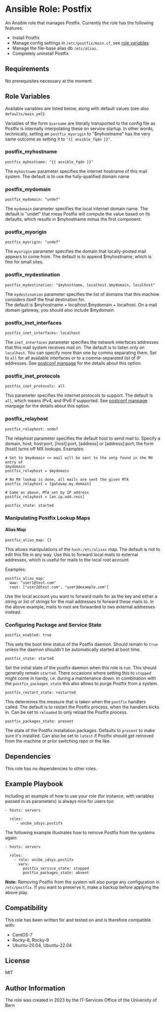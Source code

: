 # Ansible Role: Postfix

An Ansible role that manages Postfix. Currently the role has the following
features:

* Install Postfix
* Manage config settings in `/etc/postfix/main.cf`, see
  [role variables](#role-variables)
* Manage the file-base alias db `/etc/alias`.
* Completely uninstall Postfix

## Requirements

No prerequisites necessary at the moment.

## Role Variables

Available variables are listed below, along with default values (see also `defaults/main.yml`):

Variables of the form `$varname` are literally transported to the config file as
Postfix is internally interpolating these on service startup. In other words,
technically, setting an `postfix_myorigin` to "$nyhostname" has the very same outcome
as setting it to `"{{ ansible_fqdn }}"`.

### postfix_myhostname

    postfix_myhostname: "{{ ansible_fqdn }}"

The `myhostname` parameter specifies the internet hostname of this mail system.
The default is to use the fully-qualified domain name

### postfix_mydomain

    postfix_mydomain: "undef"

The `mydomain` parameter specifies the local internet domain name. The default
is "undef" that meas Postfix will compute the value based on its defaults, which
results in $myhostname minus the first component.

### postfix_myorigin

    postfix_myorigin: "undef"

The `myorigin` parameter specifies the domain that locally-posted mail appears to
come from. The default is to append $myhostname, which is fine for small
sites.

### postfix_mydestination

    postfix_mydestination: "$myhostname, localhost.$mydomain, localhost"

The `mydestination` parameter specifies the list of domains that this machine
considers itself the final destination for.  
The default is \$myhostname + localhost.$mydomain + localhost.  On a mail domain
gateway, you should also include $mydomain.

### postfix_inet_interfaces

    postfix_inet_interfaces: localhost

The `inet_interfaces` parameter specifies the network interfaces addresses that
this mail system receives mail on. The default is to listen only on `localhost`.
You can specify more than one by comma separating them. Set to `all` for all
available interfaces or to a comma-separated list of IP addresses. See [postconf
manpage](https://www.postfix.org/postconf.5.html#inet_interfaces) for the
details about this option.

### postfix_inet_protocols

    postfix_inet_protocols: all

This parameter specifies the internet protocols to support. The default is
`all`, which means IPv4, and IPv6 if supported. See [postconf
manpage](https://www.postfix.org/postconf.5.html#inet_protocols) manpage for the
details about this option.

### postfix_relayhost

    postfix_relayhost: undef

The relayhost parameter specifies the default host to send mail to. Specify a
domain, host, host:port, [host]:port, [address] or [address]:port; the form
[host] turns off MX lookups. Examples:

    # Set to $mydomain => mail will be sent to the smtp found in the MX entry of
    $mydomain
    postfix_relayhost = $mydomain

    # No MX lookup is done, all mails are sent the given MTA
    postfix_relayhost = [gateway.my.domain]

    # Same as above, MTA set by IP address
    postfix_relayhost = [an.ip.add.ress]

    postfix_state: started

### Manipulating Postfix Lookup Maps

#### Alias Map

    postfix_alias_map: {}

This allows manipulations of the `hash:/etc/alises` map. The default is not to edit
this file in any way. Use this to forward local mails to external addresses,
which is useful for mails to the local root account.

Examples:

    postfix_alias_map:
      www: "user1@test.com"
      root: ["user2@test.com", "user3@example.com"]

Use the local account you want to forward mails for as the key and either a
string or list of strings for the mail addresses to forward these mails to. In
the above example, mails to root are forwarded to two external addresses instead.

### Configuring Package and Service State

    postfix_enabled: true

This sets the boot time status of the Postfix daemon. Should remain to `true`
unless the daemon shouldn't be automatically started at boot time.

    postfix_state: started

Set the initial state of the postfix daemon when this role is run. This should
generally remain `started`. There occasions where setting this to `stopped`
might come in handy, i.e. during a maintenance down. In combination with the
`postfix_packages_state` this also allows to purge Postfix from a system.

    postfix_restart_state: restarted

This determines the measure that is taken when the `postfix` handlers
called. The default is to restart the Postfix process, when the handlers kicks
in. Can be set to `reloaded` to only reload the Postfix process.

    postfix_packages_state: present

The state of the Postfix installation packages. Defaults to `present` to make
sure it's installed. Can also be set to `latest` if Postfix should get removed
from the machine or prior switching repo or the like.

## Dependencies

This role has no dependencies to other roles.

## Example Playbook

Including an example of how to use your role (for instance, with variables
passed in as parameters) is always nice for users too:

    - hosts: servers

      roles:
         - unibe_idsys.postifx

<!-- add an example which illustrates a standard usage internally? -->

The following example illustrates how to remove Postfix from the systems again:

    - hosts: servers

      roles:
        - role: unibe_idsys.postifx
          vars:
            postfix_service_state: stopped
            postfix_packages_state: absent

**Note:** Removing Postfix from the system will also purge any configuration in
`/etc/postfix`. If you want to preserve it, make a backup before applying the
above play.

## Compatibility

This role has been written for and tested on and is therefore compatible with:

* CentOS-7
* Rocky-8, Rocky-9
* Ubuntu-20.04, Ubuntu-22.04

## License

MIT

## Author Information

The role was created in 2023 by the IT-Services Office of the University of Bern

